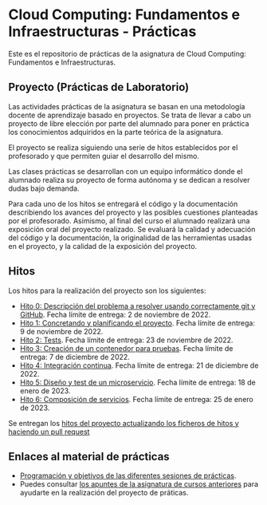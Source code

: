 Cloud Computing: Fundamentos e Infraestructuras - Prácticas
======
Este es el repositorio de prácticas de la asignatura de Cloud Computing: Fundamentos e Infraestructuras.


## Proyecto (Prácticas de Laboratorio)

Las actividades prácticas de la asignatura se basan en una metodología docente de aprendizaje basado en proyectos. Se trata de llevar a cabo un proyecto de libre elección por parte del alumnado para poner en práctica los conocimientos adquiridos en la parte teórica de la asignatura. 

El proyecto se realiza siguiendo una serie de hitos establecidos por el profesorado y que permiten guiar el desarrollo del mismo. 

Las clases prácticas se desarrollan con un equipo informático donde el alumnado realiza su proyecto de forma autónoma y se dedican a resolver dudas bajo demanda.

Para cada uno de los hitos se entregará el código y la documentación describiendo los avances del proyecto y las posibles cuestiones planteadas por el profesorado. Asimismo, al final del curso el alumnado realizará una exposición oral del proyecto realizado. Se evaluará la calidad y adecuación del código y la documentación, la originalidad de las herramientas usadas en el proyecto, y la calidad de la exposición del proyecto.


## Hitos

Los hitos para la realización del proyecto son los siguientes:

* [Hito 0: Descripción del problema a resolver usando correctamente git y GitHub]( http://jj.github.io/CC/documentos/proyecto/0.Repositorio). Fecha límite de entrega: 2 de noviembre de 2022.
* [Hito 1: Concretando y planificando el proyecto](https://jj.github.io/CC/documentos/proyecto/1.Infraestructura). Fecha límite de entrega: 9 de noviembre de 2022.
* [Hito 2: Tests](https://jj.github.io/CC/documentos/proyecto/2.Tests). Fecha límite de entrega: 23 de noviembre de 2022.
* [Hito 3: Creación de un contenedor para pruebas](https://jj.github.io/CC/documentos/proyecto/3.Docker). Fecha límite de entrega: 7 de diciembre de 2022.
* [Hito 4: Integración continua](https://jj.github.io/CC/documentos/proyecto/4.CI). Fecha límite de entrega: 21 de diciembre de 2022.
* [Hito 5: Diseño y test de un microservicio](https://jj.github.io/CC/documentos/proyecto/5.Microservicio). Fecha límite de entrega: 18 de enero de 2023.
* [Hito 6: Composición de servicios](https://jj.github.io/CC/documentos/proyecto/6.Compose). Fecha límite de entrega: 25 de enero de 2023.

Se entregan los [hitos del proyecto actualizando los ficheros de hitos y haciendo un pull request](proyectos/README.md)


## Enlaces al material de prácticas

* [Programación y objetivos de las diferentes sesiones de prácticas](sesiones/README.md).
* Puedes consultar [los apuntes de la asignatura de cursos anteriores](http://jj.github.io/CC) para ayudarte en la realización del proyecto de práticas.
